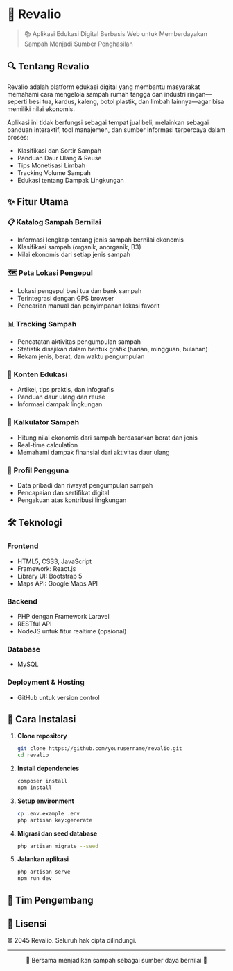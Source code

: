 # 🌱 Revalio

> 📚 Aplikasi Edukasi Digital Berbasis Web untuk Memberdayakan Sampah Menjadi Sumber Penghasilan

## 🔍 Tentang Revalio

Revalio adalah platform edukasi digital yang membantu masyarakat memahami cara mengelola sampah rumah tangga dan industri ringan—seperti besi tua, kardus, kaleng, botol plastik, dan limbah lainnya—agar bisa memiliki nilai ekonomis.

Aplikasi ini tidak berfungsi sebagai tempat jual beli, melainkan sebagai panduan interaktif, tool manajemen, dan sumber informasi terpercaya dalam proses:
- Klasifikasi dan Sortir Sampah
- Panduan Daur Ulang & Reuse
- Tips Monetisasi Limbah
- Tracking Volume Sampah
- Edukasi tentang Dampak Lingkungan

## ✨ Fitur Utama

### 📋 Katalog Sampah Bernilai
- Informasi lengkap tentang jenis sampah bernilai ekonomis
- Klasifikasi sampah (organik, anorganik, B3)
- Nilai ekonomis dari setiap jenis sampah

### 🗺️ Peta Lokasi Pengepul
- Lokasi pengepul besi tua dan bank sampah
- Terintegrasi dengan GPS browser
- Pencarian manual dan penyimpanan lokasi favorit

### 📊 Tracking Sampah
- Pencatatan aktivitas pengumpulan sampah
- Statistik disajikan dalam bentuk grafik (harian, mingguan, bulanan)
- Rekam jenis, berat, dan waktu pengumpulan

### 📝 Konten Edukasi
- Artikel, tips praktis, dan infografis
- Panduan daur ulang dan reuse
- Informasi dampak lingkungan

### 🧮 Kalkulator Sampah
- Hitung nilai ekonomis dari sampah berdasarkan berat dan jenis
- Real-time calculation
- Memahami dampak finansial dari aktivitas daur ulang

### 👤 Profil Pengguna
- Data pribadi dan riwayat pengumpulan sampah
- Pencapaian dan sertifikat digital
- Pengakuan atas kontribusi lingkungan

## 🛠️ Teknologi

### Frontend
- HTML5, CSS3, JavaScript
- Framework: React.js
- Library UI: Bootstrap 5
- Maps API: Google Maps API

### Backend
- PHP dengan Framework Laravel
- RESTful API
- NodeJS untuk fitur realtime (opsional)

### Database
- MySQL

### Deployment & Hosting
- GitHub untuk version control

## 🔧 Cara Instalasi

1. **Clone repository**
   ```bash
   git clone https://github.com/yourusername/revalio.git
   cd revalio
   ```

2. **Install dependencies**
   ```bash
   composer install
   npm install
   ```

3. **Setup environment**
   ```bash
   cp .env.example .env
   php artisan key:generate
   ```

4. **Migrasi dan seed database**
   ```bash
   php artisan migrate --seed
   ```

5. **Jalankan aplikasi**
   ```bash
   php artisan serve
   npm run dev
   ```

## 👥 Tim Pengembang



## 📝 Lisensi

© 2045 Revalio. Seluruh hak cipta dilindungi.

---

<p align="center">💚 Bersama menjadikan sampah sebagai sumber daya bernilai 💚</p>
